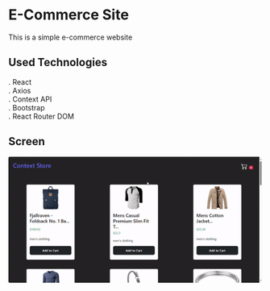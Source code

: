 # E-Commerce Site

This is a simple e-commerce website

## Used Technologies

. React </br>
. Axios </br>
. Context API </br>
. Bootstrap </br>
. React Router DOM

## Screen

![](ecommerce.gif)
